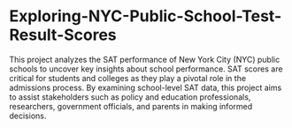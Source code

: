 # Exploring-NYC-Public-School-Test-Result-Scores

This project analyzes the SAT performance of New York City (NYC) public schools to uncover key insights about school performance. SAT scores are critical for students and colleges as they play a pivotal role in the admissions process. By examining school-level SAT data, this project aims to assist stakeholders such as policy and education professionals, researchers, government officials, and parents in making informed decisions.
